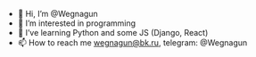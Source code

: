 - 👋 Hi, I’m @Wegnagun
- 👀 I’m interested in programming
- 🌱 I’ve learning Python and some JS (Django, React)
- 📫 How to reach me wegnagun@bk.ru, telegram: @Wegnagun

<!---
Wegnagun/Wegnagun is a ✨ special ✨ repository because its `README.md` (this file) appears on your GitHub profile.
You can click the Preview link to take a look at your changes.
--->
